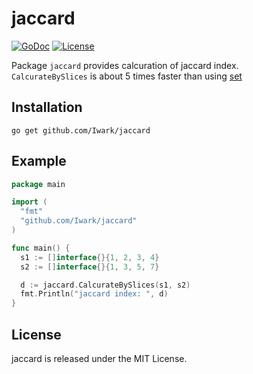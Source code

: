 jaccard
===
[![GoDoc](https://godoc.org/github.com/Iwark/jaccard?status.svg)](https://godoc.org/github.com/Iwark/jaccard)
[![License](https://img.shields.io/badge/license-MIT-blue.svg)](LICENSE)

Package `jaccard` provides calcuration of jaccard index.  
``CalcurateBySlices`` is about 5 times faster than using [set](github.com/deckarep/golang-set)

## Installation

```
go get github.com/Iwark/jaccard
```

## Example

```go
package main

import (
  "fmt"
  "github.com/Iwark/jaccard"
)

func main() {
  s1 := []interface{}{1, 2, 3, 4}
  s2 := []interface{}{1, 3, 5, 7}

  d := jaccard.CalcurateBySlices(s1, s2)
  fmt.Println("jaccard index: ", d)
}
```

## License

jaccard is released under the MIT License.
